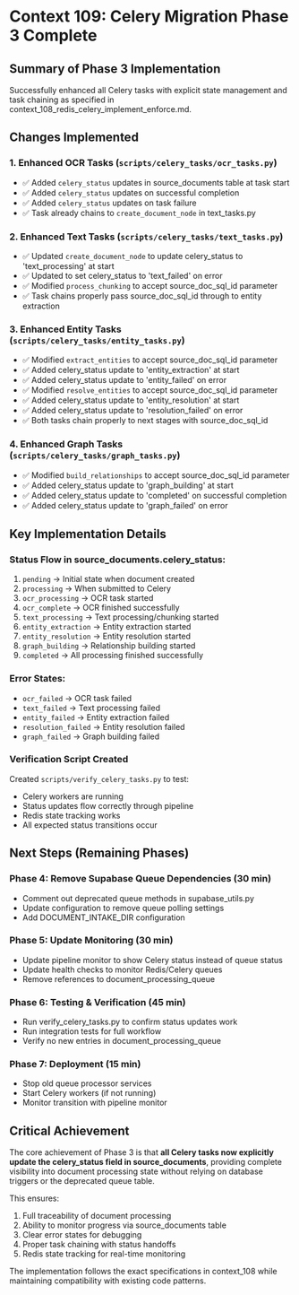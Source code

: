 # Context 109: Celery Migration Phase 3 Complete

## Summary of Phase 3 Implementation

Successfully enhanced all Celery tasks with explicit state management and task chaining as specified in context_108_redis_celery_implement_enforce.md.

## Changes Implemented

### 1. Enhanced OCR Tasks (`scripts/celery_tasks/ocr_tasks.py`)
- ✅ Added `celery_status` updates in source_documents table at task start
- ✅ Added `celery_status` updates on successful completion
- ✅ Added `celery_status` updates on task failure
- ✅ Task already chains to `create_document_node` in text_tasks.py

### 2. Enhanced Text Tasks (`scripts/celery_tasks/text_tasks.py`)
- ✅ Updated `create_document_node` to update celery_status to 'text_processing' at start
- ✅ Updated to set celery_status to 'text_failed' on error
- ✅ Modified `process_chunking` to accept source_doc_sql_id parameter
- ✅ Task chains properly pass source_doc_sql_id through to entity extraction

### 3. Enhanced Entity Tasks (`scripts/celery_tasks/entity_tasks.py`)
- ✅ Modified `extract_entities` to accept source_doc_sql_id parameter
- ✅ Added celery_status update to 'entity_extraction' at start
- ✅ Added celery_status update to 'entity_failed' on error
- ✅ Modified `resolve_entities` to accept source_doc_sql_id parameter
- ✅ Added celery_status update to 'entity_resolution' at start
- ✅ Added celery_status update to 'resolution_failed' on error
- ✅ Both tasks chain properly to next stages with source_doc_sql_id

### 4. Enhanced Graph Tasks (`scripts/celery_tasks/graph_tasks.py`)
- ✅ Modified `build_relationships` to accept source_doc_sql_id parameter
- ✅ Added celery_status update to 'graph_building' at start
- ✅ Added celery_status update to 'completed' on successful completion
- ✅ Added celery_status update to 'graph_failed' on error

## Key Implementation Details

### Status Flow in source_documents.celery_status:
1. `pending` → Initial state when document created
2. `processing` → When submitted to Celery
3. `ocr_processing` → OCR task started
4. `ocr_complete` → OCR finished successfully
5. `text_processing` → Text processing/chunking started
6. `entity_extraction` → Entity extraction started
7. `entity_resolution` → Entity resolution started
8. `graph_building` → Relationship building started
9. `completed` → All processing finished successfully

### Error States:
- `ocr_failed` → OCR task failed
- `text_failed` → Text processing failed
- `entity_failed` → Entity extraction failed
- `resolution_failed` → Entity resolution failed
- `graph_failed` → Graph building failed

### Verification Script Created
Created `scripts/verify_celery_tasks.py` to test:
- Celery workers are running
- Status updates flow correctly through pipeline
- Redis state tracking works
- All expected status transitions occur

## Next Steps (Remaining Phases)

### Phase 4: Remove Supabase Queue Dependencies (30 min)
- Comment out deprecated queue methods in supabase_utils.py
- Update configuration to remove queue polling settings
- Add DOCUMENT_INTAKE_DIR configuration

### Phase 5: Update Monitoring (30 min)
- Update pipeline monitor to show Celery status instead of queue status
- Update health checks to monitor Redis/Celery queues
- Remove references to document_processing_queue

### Phase 6: Testing & Verification (45 min)
- Run verify_celery_tasks.py to confirm status updates work
- Run integration tests for full workflow
- Verify no new entries in document_processing_queue

### Phase 7: Deployment (15 min)
- Stop old queue processor services
- Start Celery workers (if not running)
- Monitor transition with pipeline monitor

## Critical Achievement

The core achievement of Phase 3 is that **all Celery tasks now explicitly update the celery_status field in source_documents**, providing complete visibility into document processing state without relying on database triggers or the deprecated queue table.

This ensures:
1. Full traceability of document processing
2. Ability to monitor progress via source_documents table
3. Clear error states for debugging
4. Proper task chaining with status handoffs
5. Redis state tracking for real-time monitoring

The implementation follows the exact specifications in context_108 while maintaining compatibility with existing code patterns.